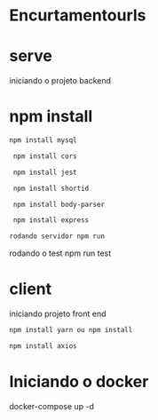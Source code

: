 # Encurtamentourls
# serve
iniciando o projeto backend
# npm install
```sh
npm install mysql
```
```sh 
 npm install cors
```
```sh 
 npm install jest
 ```
```sh 
 npm install shortid
```
```sh 
 npm install body-parser
```
```sh 
 npm install express
 ```
 ```sh
 rodando servidor npm run
 ```
rodando o test npm run test

# client
iniciando projeto front end

```sh
npm install yarn ou npm install
```

```sh
npm install axios
```
# Iniciando o docker 
docker-compose up -d





